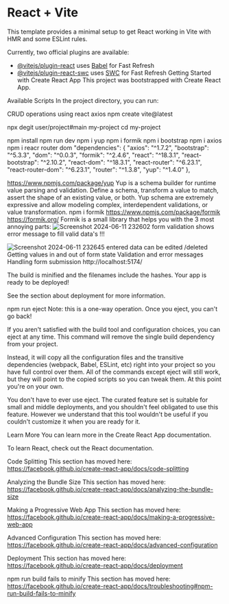 


# React + Vite

This template provides a minimal setup to get React working in Vite with HMR and some ESLint rules.

Currently, two official plugins are available:

- [@vitejs/plugin-react](https://github.com/vitejs/vite-plugin-react/blob/main/packages/plugin-react/README.md) uses [Babel](https://babeljs.io/) for Fast Refresh
- [@vitejs/plugin-react-swc](https://github.com/vitejs/vite-plugin-react-swc) uses [SWC](https://swc.rs/) for Fast Refresh
Getting Started with Create React App
This project was bootstrapped with Create React App.

Available Scripts
In the project directory, you can run:

CRUD operations using react axios 
npm create vite@latest

npx degit user/project#main my-project
cd my-project

npm install
npm run dev
npm i yup
npm i formik
npm i bootstrap 
npm i axios
npm i reacr router dom
"dependencies": {
    "axios": "^1.7.2",
    "bootstrap": "^5.3.3",
    "dom": "^0.0.3",
    "formik": "^2.4.6",
    "react": "^18.3.1",
    "react-bootstrap": "^2.10.2",
    "react-dom": "^18.3.1",
    "react-router": "^6.23.1",
    "react-router-dom": "^6.23.1",
    "router": "^1.3.8",
    "yup": "^1.4.0"
  },


   https://www.npmjs.com/package/yup
   Yup is a schema builder for runtime value parsing and validation.
   Define a schema, transform a value to match, assert the shape of an existing value, or both.
   Yup schema are extremely expressive and allow modeling complex, interdependent validations, or value transformation.
   npm i formik
  https://www.npmjs.com/package/formik
  https://formik.org/
   Formik is a small library that helps you with the 3 most annoying parts:
![Screenshot 2024-06-11 232602](https://github.com/dineshkumar-mb/Formik-crud/assets/166787277/5d9cb124-62d1-41b5-a45b-d64b10e2b89c)
form validation shows error message  to fill valid data's !!!

![Screenshot 2024-06-11 232645](https://github.com/dineshkumar-mb/Formik-crud/assets/166787277/f69cf069-b940-473d-8b02-7b384cf48982)
entered data can be edited /deleted
Getting values in and out of form state
Validation and error messages
Handling form submission
http://localhost:5174/

The build is minified and the filenames include the hashes.
Your app is ready to be deployed!

See the section about deployment for more information.

npm run eject
Note: this is a one-way operation. Once you eject, you can't go back!

If you aren't satisfied with the build tool and configuration choices, you can eject at any time. This command will remove the single build dependency from your project.

Instead, it will copy all the configuration files and the transitive dependencies (webpack, Babel, ESLint, etc) right into your project so you have full control over them. All of the commands except eject will still work, but they will point to the copied scripts so you can tweak them. At this point you're on your own.

You don't have to ever use eject. The curated feature set is suitable for small and middle deployments, and you shouldn't feel obligated to use this feature. However we understand that this tool wouldn't be useful if you couldn't customize it when you are ready for it.

Learn More
You can learn more in the Create React App documentation.

To learn React, check out the React documentation.

Code Splitting
This section has moved here: https://facebook.github.io/create-react-app/docs/code-splitting

Analyzing the Bundle Size
This section has moved here: https://facebook.github.io/create-react-app/docs/analyzing-the-bundle-size

Making a Progressive Web App
This section has moved here: https://facebook.github.io/create-react-app/docs/making-a-progressive-web-app

Advanced Configuration
This section has moved here: https://facebook.github.io/create-react-app/docs/advanced-configuration

Deployment
This section has moved here: https://facebook.github.io/create-react-app/docs/deployment

npm run build fails to minify
This section has moved here: https://facebook.github.io/create-react-app/docs/troubleshooting#npm-run-build-fails-to-minify




